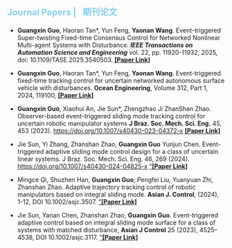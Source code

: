 
**<p style="color: skyblue; font-size: 20px"> Journal Papers |&ensp;  期刊论文 </p>**

- **Guangxin Guo**, Haoran Tan*, Yun Feng, **Yaonan Wang**. Event-triggered Super-twisting Fixed-time Consensus Control for Networked Nonlinear 
Multi-agent Systems with Disturbance. 
***IEEE Transactions on Automation Science and Engineering*** vol. 22, pp. 11920-11932, 2025, doi: 10.1109/TASE.2025.3540503.
<a href="https://ieeexplore.ieee.org/document/10879357">**[Paper Link]**</a>

- **Guangxin Guo**, Haoran Tan*, Yun Feng, **Yaonan Wang**.  Event-triggered fixed-time tracking control for uncertain 
networked autonomous surface vehicle with disturbances. **Ocean Engineering**,
Volume 312, Part 1, 2024, 119100,
<a href="https://www.sciencedirect.com/science/article/abs/pii/S0029801824024387">**[Paper Link]**</a>

- **Guangxin Guo**, Xiaohui An, Jie Sun*, Zhengzhao Ji  ZhanShan Zhao.  Observer-based event-triggered sliding mode tracking control for uncertain robotic manipulator systems
**J Braz. Soc. Mech. Sci. Eng.** 45, 453 (2023). https://doi.org/10.1007/s40430-023-04372-x
<a href="https://link.springer.com/article/10.1007/s40430-023-04372-x">**[Paper Link]**</a>

- Jie Sun, Yi Zhang, Zhanshan Zhao, **Guangxin Guo**  Yunjun Chen. Event-triggered adaptive sliding mode control design for a class of uncertain linear systems. 
J Braz. Soc. Mech. Sci. Eng. 46, 269 (2024). https://doi.org/10.1007/s40430-024-04825-x 
<a href= "https://link.springer.com/article/10.1007/s40430-024-04825-x#citeas">"**[Paper Link]**</a>

- Mingce Qi, Shuzhen Han, **Guangxin Guo**, Pengfei Liu, Yuanyuan Zhi, Zhanshan Zhao. Adaptive trajectory tracking 
control of robotic manipulators based on integral sliding mode. **Asian J. Control**, (2024), 1-12, DOI 10.1002/asjc.3507. 
<a href= "https://onlinelibrary.wiley.com/doi/10.1002/asjc.3507">"**[Paper Link]**</a>
- Jie Sun, Yanan Chen, Zhanshan Zhao, **Guangxin Guo**. Event-triggered adaptive control based on integral sliding mode surface for a class of systems with matched disturbance, 
**Asian J Control** 25 (2023), 4525–4538, DOI 10.1002/asjc.3117. <a href= "https://onlinelibrary.wiley.com/doi/10.1002/asjc.3117">"**[Paper Link]**</a>

